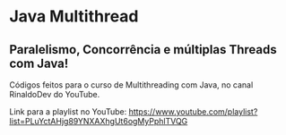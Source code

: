 # Java Multithread

## Paralelismo, Concorrência e múltiplas Threads com Java!

Códigos feitos para o curso de Multithreading com Java, no canal RinaldoDev do YouTube.

Link para a playlist no YouTube: https://www.youtube.com/playlist?list=PLuYctAHjg89YNXAXhgUt6ogMyPphlTVQG
